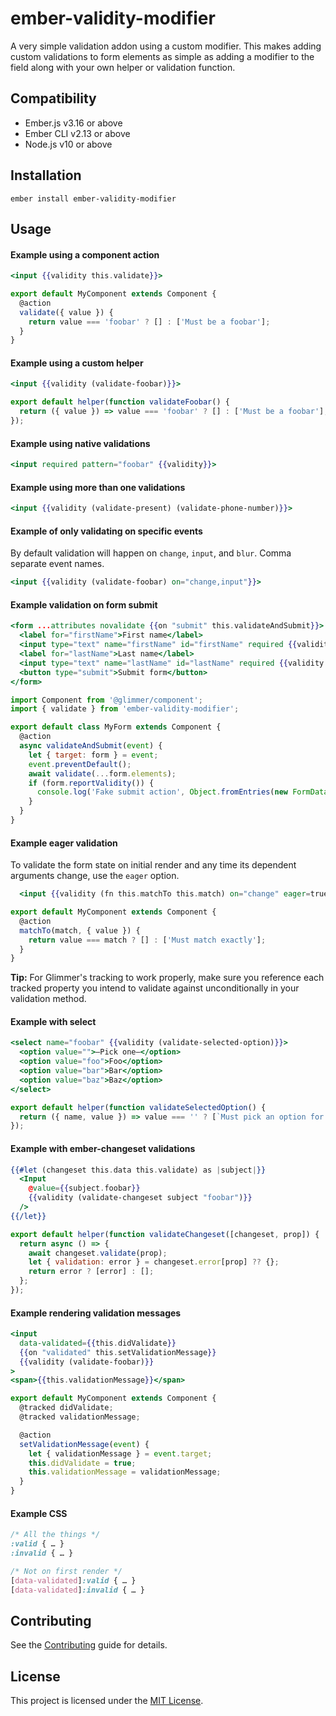 ember-validity-modifier
==============================================================================

A very simple validation addon using a custom modifier. This makes adding
custom validations to form elements as simple as adding a modifier to the field
along with your own helper or validation function.

Compatibility
------------------------------------------------------------------------------

* Ember.js v3.16 or above
* Ember CLI v2.13 or above
* Node.js v10 or above


Installation
------------------------------------------------------------------------------

```
ember install ember-validity-modifier
```


Usage
------------------------------------------------------------------------------

#### Example using a component action

```hbs
<input {{validity this.validate}}>
```

```js
export default MyComponent extends Component {
  @action
  validate({ value }) {
    return value === 'foobar' ? [] : ['Must be a foobar'];
  }
}
```

#### Example using a custom helper

```hbs
<input {{validity (validate-foobar)}}>
```

```js
export default helper(function validateFoobar() {
  return ({ value }) => value === 'foobar' ? [] : ['Must be a foobar'];
});
```

#### Example using native validations

```hbs
<input required pattern="foobar" {{validity}}>
```

#### Example using more than one validations

```hbs
<input {{validity (validate-present) (validate-phone-number)}}>
```

#### Example of only validating on specific events

By default validation will happen on `change`, `input`, and `blur`. Comma separate event names.

```hbs
<input {{validity (validate-foobar) on="change,input"}}>
```

#### Example validation on form submit

```hbs
<form ...attributes novalidate {{on "submit" this.validateAndSubmit}}>
  <label for="firstName">First name</label>
  <input type="text" name="firstName" id="firstName" required {{validity}}>
  <label for="lastName">Last name</label>
  <input type="text" name="lastName" id="lastName" required {{validity (validate-not-match "firstName")}}>
  <button type="submit">Submit form</button>
</form>
```

```js
import Component from '@glimmer/component';
import { validate } from 'ember-validity-modifier';

export default class MyForm extends Component {
  @action
  async validateAndSubmit(event) {
    let { target: form } = event;
    event.preventDefault();
    await validate(...form.elements);
    if (form.reportValidity()) {
      console.log('Fake submit action', Object.fromEntries(new FormData(form)));
    }
  }
}
```

#### Example eager validation

To validate the form state on initial render and any time its dependent arguments change, use the `eager` option.

```hbs
  <input {{validity (fn this.matchTo this.match) on="change" eager=true}}>
```

```js
export default MyComponent extends Component {
  @action
  matchTo(match, { value }) {
    return value === match ? [] : ['Must match exactly'];
  }
}
```

**Tip:** For Glimmer's tracking to work properly, make sure you reference each tracked property you intend to validate against unconditionally in your validation method.

#### Example with select

```hbs
<select name="foobar" {{validity (validate-selected-option)}}>
  <option value="">—Pick one—</option>
  <option value="foo">Foo</option>
  <option value="bar">Bar</option>
  <option value="baz">Baz</option>
</select>
```

```js
export default helper(function validateSelectedOption() {
  return ({ name, value }) => value === '' ? [`Must pick an option for ${name}`] : [];
});
```

#### Example with ember-changeset validations

```hbs
{{#let (changeset this.data this.validate) as |subject|}}
  <Input
    @value={{subject.foobar}}
    {{validity (validate-changeset subject "foobar")}}
  />
{{/let}}
```

```js
export default helper(function validateChangeset([changeset, prop]) {
  return async () => {
    await changeset.validate(prop);
    let { validation: error } = changeset.error[prop] ?? {};
    return error ? [error] : [];
  };
});
```

#### Example rendering validation messages

```hbs
<input
  data-validated={{this.didValidate}}
  {{on "validated" this.setValidationMessage}}
  {{validity (validate-foobar)}}
>
<span>{{this.validationMessage}}</span>
```

```js
export default MyComponent extends Component {
  @tracked didValidate;
  @tracked validationMessage;

  @action
  setValidationMessage(event) {
    let { validationMessage } = event.target;
    this.didValidate = true;
    this.validationMessage = validationMessage;
  }
}
```

#### Example CSS

```css
/* All the things */
:valid { … }
:invalid { … }

/* Not on first render */
[data-validated]:valid { … }
[data-validated]:invalid { … }
```


Contributing
------------------------------------------------------------------------------

See the [Contributing](CONTRIBUTING.md) guide for details.


License
------------------------------------------------------------------------------

This project is licensed under the [MIT License](LICENSE.md).
